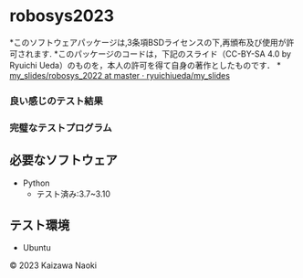 # robosys2023

*このソフトウェアパッケージは,3条項BSDライセンスの下,再頒布及び使用が許可されます.
*このパッケージのコードは，下記のスライド（CC-BY-SA 4.0 by Ryuichi Ueda）のものを，本人の許可を得て自身の著作としたものです．
	* [my_slides/robosys_2022 at master · ryuichiueda/my_slides](https://github.com/ryuichiueda/my_slides/tree/master/robosys_2022)
### 良い感じのテスト結果
### 完璧なテストプログラム

## 必要なソフトウェア
* Python
	* テスト済み:3.7~3.10

## テスト環境
* Ubuntu

© 2023 Kaizawa Naoki
